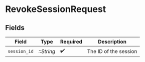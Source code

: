 # RevokeSessionRequest


## Fields

| Field                 | Type                  | Required              | Description           |
| --------------------- | --------------------- | --------------------- | --------------------- |
| `session_id`          | *::String*            | :heavy_check_mark:    | The ID of the session |